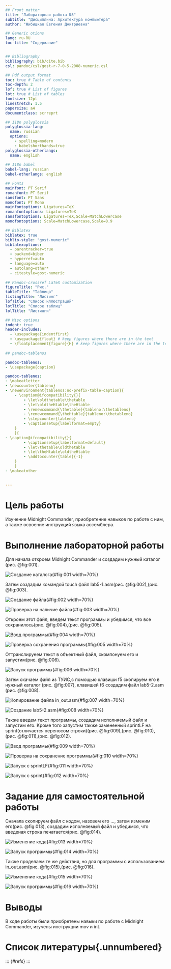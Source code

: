 ```yaml
---
## Front matter
title: "Лабораторная работа №5"
subtitle: "Дисциплина: Архитектура компьютера"
author: "Жибицкая Евгения Дмитриевна"

## Generic otions
lang: ru-RU
toc-title: "Содержание"


## Bibliography
bibliography: bib/cite.bib
csl: pandoc/csl/gost-r-7-0-5-2008-numeric.csl

## Pdf output format
toc: true # Table of contents
toc-depth: 2
lof: true # List of figures
lot: true # List of tables
fontsize: 12pt
linestretch: 1.5
papersize: a4
documentclass: scrreprt

## I18n polyglossia
polyglossia-lang:
  name: russian
  options:
	- spelling=modern
	- babelshorthands=true
polyglossia-otherlangs:
  name: english
  
## I18n babel
babel-lang: russian
babel-otherlangs: english

## Fonts
mainfont: PT Serif
romanfont: PT Serif
sansfont: PT Sans
monofont: PT Mono
mainfontoptions: Ligatures=TeX
romanfontoptions: Ligatures=TeX
sansfontoptions: Ligatures=TeX,Scale=MatchLowercase
monofontoptions: Scale=MatchLowercase,Scale=0.9

## Biblatex
biblatex: true
biblio-style: "gost-numeric"
biblatexoptions:
  - parentracker=true
  - backend=biber
  - hyperref=auto
  - language=auto
  - autolang=other*
  - citestyle=gost-numeric
  
## Pandoc-crossref LaTeX customization
figureTitle: "Рис."
tableTitle: "Таблица"
listingTitle: "Листинг"
lofTitle: "Список иллюстраций"
lotTitle: "Список таблиц"
lolTitle: "Листинги"

## Misc options
indent: true
header-includes:
  - \usepackage{indentfirst}
  - \usepackage{float} # keep figures where there are in the text
  - \floatplacement{figure}{H} # keep figures where there are in the text
  
## pandoc-tablenos

pandoc-tablenos:
- \usepackage{caption}

pandoc-tablenos:
- \makeatletter
- \newcounter{tableno}
- \newenvironment{tablenos:no-prefix-table-caption}{
	- \caption@ifcompatibility{}{
		- \let\oldthetable\thetable
		- \let\oldtheHtable\theHtable
		- \renewcommand{\thetable}{tableno:\thetableno}
		- \renewcommand{\theHtable}{tableno:\thetableno}
		- \stepcounter{tableno}
		- \captionsetup{labelformat=empty}
	}
	}{
- \caption@ifcompatibility{}{
		- \captionsetup{labelformat=default}
		- \let\thetable\oldthetable
		- \let\theHtable\oldtheHtable		
		- \addtocounter{table}{-1}
	}
	}
- \makeatother

  
---
```



# Цель работы

Изучение Midnight Commander, приобретение навыков по работе с ним, а также освоение инструкций языка ассемблера.



# Выполнение лабораторной работы

Для начала  откроем Midnight Commander и создадим нужный каталог (рис. @fig:001).

![Создание каталога](image/1.png){#fig:001 width=70%}



Затем создадим командой touch файл lab5-1.asm(рис. @fig:002),(рис. @fig:003).

![Создание файла](image/2.png){#fig:002 width=70%}



![Проверка на наличие файла](image/3.png){#fig:003 width=70%}



Откроем этот файл, введем текст программы и убедимся, что все сохранилось(рис. @fig:004),(рис. @fig:005).

![Ввод программы](image/4.png){#fig:004 width=70%}



![Проверка сохранения программы](image/5.png){#fig:005 width=70%}



Оттранслируеем текст в объектный файл, скомпонуем его и запустим(рис. @fig:006). 

![Запуск программы](image/6.png){#fig:006 width=70%}



Затем скачаем файл из ТУИС,с помощью клавиши f5 скопируем его в нужный каталог (рис. @fig:007), клавишей f6 создадим файл lab5-2.asm (рис. @fig:008).

![Копирование файла in_out.asm](image/7.png){#fig:007 width=70%}



![Создание lab5-2.asm](image/8.png){#fig:008 width=70%} 



Также введем текст программы, создадим исполняемый файл и запустим его. Кроме того запустим также замененный sprintLF на sprint(отличается переносом строки)(рис. @fig:009),(рис. @fig:010),(рис. @fig:011),(рис. @fig:012). 

![Ввод программы](image/9.png){#fig:009 width=70%}



![Проверка на сохранение программы](image/10.png){#fig:010 width=70%}



![Запуск с sprintLF ](image/11.png){#fig:011 width=70%}



![Запуск с sprint](image/12.png){#fig:012 width=70%}




# Задание для самостоятельной работы

Сначала скопируем файл с кодом, назовем его ..., затем изменим его(рис. @fig:013), создадим исполняемый файл и убедимся, что введеная строка печатается(рис. @fig:014).

![Изменение кода ](image/13.png){#fig:013 width=70%}



![Запуск программы](image/14.png){#fig:014 width=70%}
 
 
 
Также проделаем те же действия, но для программы с использованием in_out.asm(рис. @fig:015),(рис. @fig:016).

![Изменение кода ](image/15.png){#fig:015 width=70%}



![Запуск программы](image/16.png){#fig:016 width=70%}




# Выводы

В ходе работы были приобретены навыки по работе с Midnight Commander, изучены инструкции mov и int.

# Список литературы{.unnumbered}

::: {#refs}
:::
